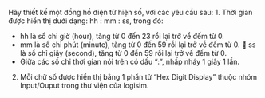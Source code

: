 Hãy thiết kế một đồng hồ điện tử hiện số, với các yêu cầu sau: 1. Thời gian được hiển thị dưới dạng: hh : mm : ss, trong đó:
- hh là số chỉ giờ (hour), tăng từ 0 đến 23 rồi lại trở về đếm từ 0.
- mm là số chỉ phút (minute), tăng từ 0 đến 59 rồi lại trở về đếm từ 0.  ss là số chỉ giây (second), tăng từ 0 đến 59 rồi lại trở về đếm từ 0.
- Giữa các số chỉ thời gian nói trên có dấu “:”, nhấp nháy 1 giây 1 lần.
2. Mỗi chữ số được hiển thị bằng 1 phần tử “Hex Digit Display” thuộc nhóm Input/Ouput trong thư viện của logisim.
